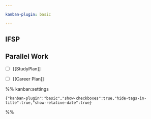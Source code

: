 ```yaml
---

kanban-plugin: basic

---
```


## IFSP



## Parallel Work

- [ ] [[StudyPlan]]
- [ ] [[Career Plan]]




%% kanban:settings
```
{"kanban-plugin":"basic","show-checkboxes":true,"hide-tags-in-title":true,"show-relative-date":true}
```
%%